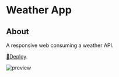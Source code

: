 # Weather App

## About

A responsive web consuming a weather API.

[🔹Deploy](https://weatherapp-livid-five.vercel.app/).

<img src="https://iili.io/H3RAOFI.png" alt="preview" border="0">
